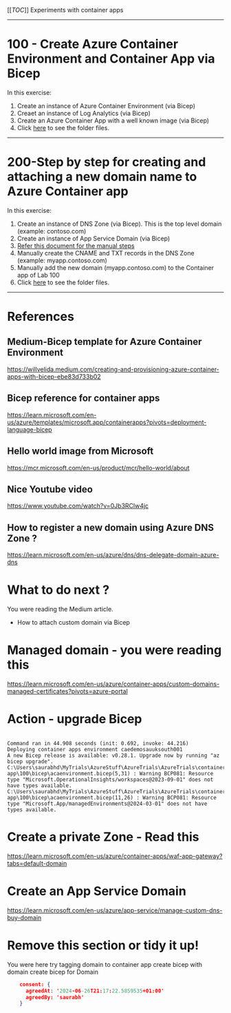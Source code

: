 [[_TOC_]]
Experiments with container apps

---

# 100 - Create Azure Container Environment and Container App via Bicep

In this exercise:
1. Create an instance of Azure Container Environment (via Bicep)
1. Creaet an instance of Log Analytics (via Bicep)
1. Create an Azure Container App with a well known image  (via Bicep)
1. Click [here](100) to see the folder files.

---

# 200-Step by step for creating and attaching a new domain name to Azure Container app

In this exercise:

1. Create an instance of DNS Zone (via Bicep). This is the top level domain (example: contoso.com)
1. Create an instance of App Service Domain (via Bicep)
1. [Refer this document for the manual steps](docs/dnszone.md)
1. Manually create the CNAME and TXT records in the DNS Zone  (example: myapp.contoso.com)
1. Manually add the new domain (myapp.contoso.com) to the Container app of Lab 100
1. Click [here](200) to see the folder files.

---

# References

## Medium-Bicep template for Azure Container Environment
https://willvelida.medium.com/creating-and-provisioning-azure-container-apps-with-bicep-ebe83d733b02


##  Bicep reference for container apps
https://learn.microsoft.com/en-us/azure/templates/microsoft.app/containerapps?pivots=deployment-language-bicep

## Hello world image from Microsoft
https://mcr.microsoft.com/en-us/product/mcr/hello-world/about

## Nice Youtube video
https://www.youtube.com/watch?v=0Jb3RClw4jc

## How to register a new domain using Azure DNS Zone ?
https://learn.microsoft.com/en-us/azure/dns/dns-delegate-domain-azure-dns


# What to do next ?
You were reading the Medium article.
- How to attach custom domain via Bicep 


# Managed domain - you were reading this
https://learn.microsoft.com/en-us/azure/container-apps/custom-domains-managed-certificates?pivots=azure-portal

# Action - upgrade Bicep

```

Command ran in 44.908 seconds (init: 0.692, invoke: 44.216)
Deploying container apps environment caedemosauuksouth001
A new Bicep release is available: v0.28.1. Upgrade now by running "az bicep upgrade".
C:\Users\saurabhd\MyTrials\AzureStuff\AzureTrials\AzureTrials\container-app\100\bicep\acaenvironment.bicep(5,31) : Warning BCP081: Resource type "Microsoft.OperationalInsights/workspaces@2023-09-01" does not have types available.
C:\Users\saurabhd\MyTrials\AzureStuff\AzureTrials\AzureTrials\container-app\100\bicep\acaenvironment.bicep(11,26) : Warning BCP081: Resource type "Microsoft.App/managedEnvironments@2024-03-01" does not have types available.
```

# Create a private Zone - Read this

https://learn.microsoft.com/en-us/azure/container-apps/waf-app-gateway?tabs=default-domain

# Create an App Service Domain
https://learn.microsoft.com/en-us/azure/app-service/manage-custom-dns-buy-domain


# Remove this section or tidy it up!
You were here
try tagging domain to container app
create bicep with domain
create bicep for Domain

```json
    consent: {
      agreedAt: '2024-06-26T21:17:22.5859535+01:00'
      agreedBy: 'saurabh'
    }

```

